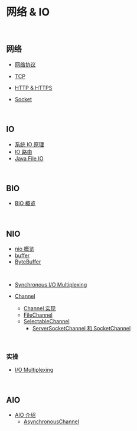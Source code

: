 # 网络 & IO

&nbsp;

## 网络

- [网络协议](docs/io-protocol.md)

- [TCP](docs/io-tcp.md)
- [HTTP & HTTPS](docs/io-http-https.md)
- [Socket](docs/socket.md)

&nbsp;

## IO

- [系统 IO 原理](docs/system-io.md)
- [IO 路由](docs/io-route.md)
- [Java File IO](docs/io.md)

&nbsp;

## BIO

- [BIO 概览](docs/io-bio.md)

&nbsp;

## NIO

- [nio 概览](docs/io-nio.md)
- [buffer](docs/nio-buffer.md)
- [ByteBuffer](docs/nio-buffer-bytebuffer.md)

&nbsp;

- [Synchronous I/O Multiplexing](docs/nio-multiplexing.md)

- [Channel](docs/nio-channel.md)
  - [Channel 实现](docs/nio-channel-implement.md)
  - [FileChannel](docs/nio-channel-filechannel.md)
  - [SelectableChannel](docs/nio-channel-selectable-channel.md)
    - [ServerSocketChannel 和 SocketChannel](docs/nio-channel-serversocket-and-socket-channel.md)

&nbsp;

### 实操

- [I/O Multiplexing](docs/nio-multiplexing-single-code.md)



&nbsp;

## AIO

- [AIO 介绍](docs/io-aio.md)
  - [AsynchronousChannel](docs/aio-asynchronous-channel.md)

&nbsp;





